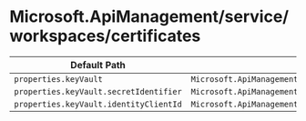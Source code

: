# Microsoft.ApiManagement/service/workspaces/certificates

| Default Path | Alias |
|---|---|
| `properties.keyVault` | `Microsoft.ApiManagement/service/workspaces/certificates/keyVault` |
| `properties.keyVault.secretIdentifier` | `Microsoft.ApiManagement/service/workspaces/certificates/keyVault.secretIdentifier` |
| `properties.keyVault.identityClientId` | `Microsoft.ApiManagement/service/workspaces/certificates/keyVault.identityClientId` |

